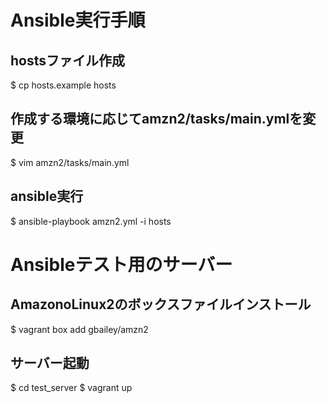 # Ansible実行手順
## hostsファイル作成

  $ cp hosts.example hosts

## 作成する環境に応じてamzn2/tasks/main.ymlを変更

  $ vim amzn2/tasks/main.yml

## ansible実行
  $ ansible-playbook amzn2.yml -i hosts

# Ansibleテスト用のサーバー
## AmazonoLinux2のボックスファイルインストール

  $ vagrant box add gbailey/amzn2

## サーバー起動

  $ cd test_server
  $ vagrant up

